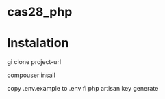 # cas28_php

# Instalation

gi clone project-url

compouser insall

copy .env.example to .env fi php artisan key generate
